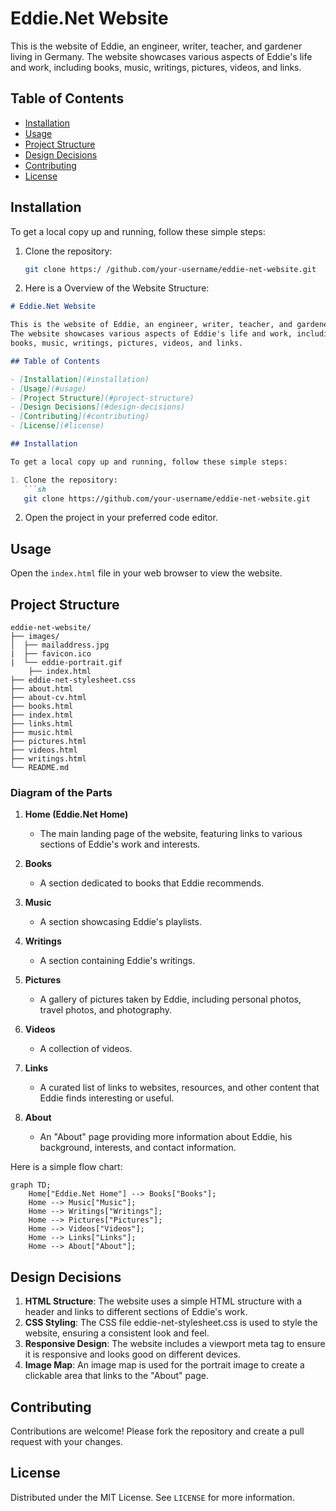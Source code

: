# Eddie.Net Website

This is the website of Eddie, an engineer, writer, teacher, and gardener living in Germany. 
The website showcases various aspects of Eddie's life and work, including 
books, music, writings, pictures, videos, and links.

## Table of Contents

- [Installation](#installation)
- [Usage](#usage)
- [Project Structure](#project-structure)
- [Design Decisions](#design-decisions)
- [Contributing](#contributing)
- [License](#license)

## Installation

To get a local copy up and running, follow these simple steps:

1. Clone the repository:  
   ```sh
   git clone https:/ /github.com/your-username/eddie-net-website.git

2. Here is a Overview of the Website Structure:

```markdown
# Eddie.Net Website

This is the website of Eddie, an engineer, writer, teacher, and gardener living in Germany.
The website showcases various aspects of Eddie's life and work, including
books, music, writings, pictures, videos, and links.

## Table of Contents

- [Installation](#installation)
- [Usage](#usage)
- [Project Structure](#project-structure)
- [Design Decisions](#design-decisions)
- [Contributing](#contributing)
- [License](#license)

## Installation

To get a local copy up and running, follow these simple steps:

1. Clone the repository:
   ```sh
   git clone https://github.com/your-username/eddie-net-website.git
   ```
2. Open the project in your preferred code editor.

## Usage

Open the `index.html` file in your web browser to view the website.

## Project Structure

```plaintext
eddie-net-website/
├── images/
│  ├── mailaddress.jpg
|  ├── favicon.ico
|  └── eddie-portrait.gif
    ├── index.html
├── eddie-net-stylesheet.css
├── about.html
├── about-cv.html
├── books.html
├── index.html
├── links.html
├── music.html
├── pictures.html
├── videos.html
├── writings.html
└── README.md
```

### Diagram of the Parts

1. **Home (Eddie.Net Home)**
   - The main landing page of the website, featuring links to various sections of Eddie's work and interests.

2. **Books**
   - A section dedicated to books that Eddie recommends.

3. **Music**
   - A section showcasing Eddie's playlists.

4. **Writings**
   - A section containing Eddie's writings.

5. **Pictures**
   - A gallery of pictures taken by Eddie, including personal photos, travel photos, and photography.

6. **Videos**
   - A collection of videos.

7. **Links**
   - A curated list of links to websites, resources, and other content that Eddie finds interesting or useful.

8. **About**
   - An "About" page providing more information about Eddie, his background, interests, and contact information.


Here is a simple flow chart:

```mermaid
graph TD;
    Home["Eddie.Net Home"] --> Books["Books"];
    Home --> Music["Music"];
    Home --> Writings["Writings"];
    Home --> Pictures["Pictures"];
    Home --> Videos["Videos"];
    Home --> Links["Links"];
    Home --> About["About"];
```

## Design Decisions

1. **HTML Structure**: The website uses a simple HTML structure with a header and links to different sections of Eddie's work.
2. **CSS Styling**: The CSS file eddie-net-stylesheet.css is used to style the website, ensuring a consistent look and feel.
3. **Responsive Design**: The website includes a viewport meta tag to ensure it is responsive and looks good on different devices.
4. **Image Map**: An image map is used for the portrait image to create a clickable area that links to the "About" page.

## Contributing

Contributions are welcome! Please fork the repository and create a pull request with your changes.

## License

Distributed under the MIT License. See `LICENSE` for more information.
```
